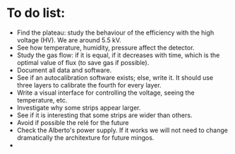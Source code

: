 # To do list:
- Find the plateau: study the behaviour of the efficiency with the high voltage (HV). We are around 5.5 kV.
- See how temperature, humidity, pressure affect the detector.
- Study the gas flow: if it is equal, if it decreases with time, which is the optimal value of flux (to save gas if possible).
- Document all data and software.
- See if an autocalibration software exists; else, write it. It should use three layers to calibrate the fourth for every layer.
- Write a visual interface for controlling the voltage, seeing the temperature, etc.
- Investigate why some strips appear larger.
- See if it is interesting that some strips are wider than others.
- Avoid if possible the relé for the future
- Check the Alberto's power supply. If it works we will not need to change dramatically the architexture for future mingos.
- 
